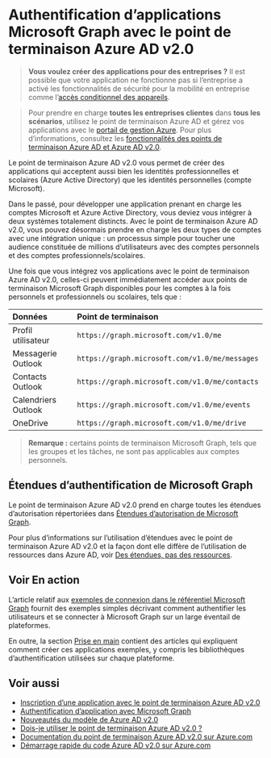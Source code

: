 # <a name="authenticate-microsoft-graph-apps-with-the-azure-ad-v2.0-endpoint"></a>Authentification d’applications Microsoft Graph avec le point de terminaison Azure AD v2.0

> **Vous voulez créer des applications pour des entreprises ?** Il est possible que votre application ne fonctionne pas si l’entreprise a activé les fonctionnalités de sécurité pour la mobilité en entreprise comme l’<a href="https://azure.microsoft.com/en-us/documentation/articles/active-directory-conditional-access-device-policies/" target="_newtab">accès conditionnel des appareils</a>.  

> Pour prendre en charge **toutes les entreprises clientes** dans **tous les scénarios**, utilisez le point de terminaison Azure AD et gérez vos applications avec le [portail de gestion Azure](https://aka.ms/aadapplist). Pour plus d’informations, consultez les [fonctionnalités des points de terminaison Azure AD et Azure AD v2.0](auth_overview.md#deciding-between-azure-ad-and-the-v2-authentication-endpoint).


Le point de terminaison Azure AD v2.0 vous permet de créer des applications qui acceptent aussi bien les identités professionnelles et scolaires (Azure Active Directory) que les identités personnelles (compte Microsoft).

Dans le passé, pour développer une application prenant en charge les comptes Microsoft et Azure Active Directory, vous deviez vous intégrer à deux systèmes totalement distincts. Avec le point de terminaison Azure AD v2.0, vous pouvez désormais prendre en charge les deux types de comptes avec une intégration unique : un processus simple pour toucher une audience constituée de millions d’utilisateurs avec des comptes personnels et des comptes professionnels/scolaires.  

Une fois que vous intégrez vos applications avec le point de terminaison Azure AD v2.0, celles-ci peuvent immédiatement accéder aux points de terminaison Microsoft Graph disponibles pour les comptes à la fois personnels et professionnels ou scolaires, tels que : 

| Données              | Point de terminaison                                       |
|:------------------|:-----------------------------------------------|
| Profil utilisateur      | `https://graph.microsoft.com/v1.0/me`          |
| Messagerie Outlook      | `https://graph.microsoft.com/v1.0/me/messages` |
| Contacts Outlook  | `https://graph.microsoft.com/v1.0/me/contacts` |
| Calendriers Outlook | `https://graph.microsoft.com/v1.0/me/events`   |
| OneDrive          | `https://graph.microsoft.com/v1.0/me/drive`    |

 >**Remarque :** certains points de terminaison Microsoft Graph, tels que les groupes et les tâches, ne sont pas applicables aux comptes personnels.  

## <a name="microsoft-graph-authentication-scopes"></a>Étendues d’authentification de Microsoft Graph

Le point de terminaison Azure AD v2.0 prend en charge toutes les étendues d’autorisation répertoriées dans [Étendues d’autorisation de Microsoft Graph](permission_scopes.md). 

Pour plus d’informations sur l’utilisation d’étendues avec le point de terminaison Azure AD v2.0 et la façon dont elle diffère de l’utilisation de ressources dans Azure AD, voir <a href="https://azure.microsoft.com/en-us/documentation/articles/active-directory-v2-compare/#scopes-not-resources" target="_newtab">Des étendues, pas des ressources</a>.

## <a name="see-it-in-action"></a>Voir En action

L’article relatif aux [exemples de connexion dans le référentiel Microsoft Graph](https://github.com/microsoftgraph?utf8=%E2%9C%93&query=connect) fournit des exemples simples décrivant comment authentifier les utilisateurs et se connecter à Microsoft Graph sur un large éventail de plateformes.

En outre, la section [Prise en main](http://graph.microsoft.io/en-us/docs/platform/get-started) contient des articles qui expliquent comment créer ces applications exemples, y compris les bibliothèques d’authentification utilisées sur chaque plateforme.

## <a name="see-also"></a>Voir aussi

- [Inscription d’une application avec le point de terminaison Azure AD v2.0](auth_register_app_v2.md)
- [Authentification d’application avec Microsoft Graph](auth_overview.md)
- <a href="https://azure.microsoft.com/en-us/documentation/articles/active-directory-v2-compare" target="_newtab">Nouveautés du modèle de Azure AD v2.0</a>
- <a href="https://azure.microsoft.com/en-us/documentation/articles/active-directory-v2-limitations/" target="_newtab">Dois-je utiliser le point de terminaison Azure AD v2.0 ?</a>
- <a href="https://azure.microsoft.com/en-us/documentation/articles/?product=active-directory&term=azure+ad+v2.0" target="_newtab">Documentation du point de terminaison Azure AD v2.0 sur Azure.com</a>
- <a href="https://azure.microsoft.com/en-us/documentation/articles/active-directory-v2-app-registration/#build-a-quick-start-app" target="_newtab">Démarrage rapide du code Azure AD v2.0 sur Azure.com</a>

